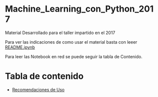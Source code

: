 # Machine_Learning_con_Python_2017
Material Desarrollado para el taller impartido en el 2017

Para ver las indicaciones de como usar el material basta con leeer [README.ipynb](https://github.com/dlegor/Machine_Learning_con_Python_2017/blob/master/README.ipynb)

Para leer las Notebook en red se puede seguir la tabla de Contenido.

Tabla de contenido
==================
 * [Recomendaciones de Uso](http://nbviewer.jupyter.org/github/dlegor/Machine_Learning_con_Python_2017/blob/master/README.ipynb)
